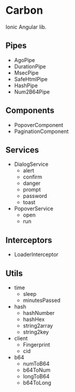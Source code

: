 # Carbon

Ionic Angular lib.

## Pipes

* AgoPipe
* DurationPipe
* MsecPipe
* SafeHtmlPipe
* HashPipe
* Num2B64Pipe

## Components

* PopoverComponent
* PaginationComponent

## Services

* DialogService
  * alert
  * confirm
  * danger
  * prompt
  * password
  * toast
* PopoverService
  * open
  * run

## Interceptors

* LoaderInterceptor

## Utils

* time
  * sleep
  * minutesPassed
* hash
  * hashNumber
  * hashHex
  * string2array
  * string2key
* client
  * Fingerprint
  * cid
* b64
  * numToB64
  * b64ToNum
  * longToB64
  * b64ToLong
